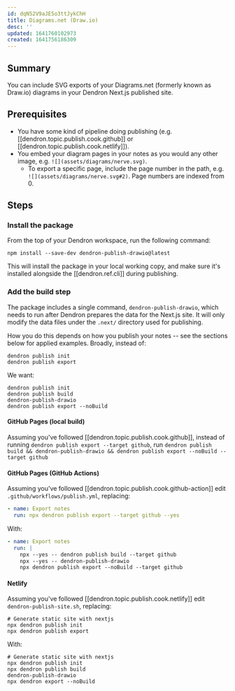 ```yaml
---
id: dqN52V9aJE5o3ttJykChH
title: Diagrams.net (Draw.io)
desc: ''
updated: 1641760102973
created: 1641756186309
---
```


## Summary

You can include SVG exports of your Diagrams.net (formerly known as Draw.io) diagrams in your Dendron Next.js published site.

## Prerequisites

- You have some kind of pipeline doing publishing (e.g. [[dendron.topic.publish.cook.github]] or [[dendron.topic.publish.cook.netlify]]).
- You embed your diagram pages in your notes as you would any other image, e.g. `![](assets/diagrams/nerve.svg)`.
  - To export a specific page, include the page number in the path, e.g. `![](assets/diagrams/nerve.svg#2)`. Page numbers are indexed from 0.

## Steps

### Install the package

From the top of your Dendron workspace, run the following command:

```console
npm install --save-dev dendron-publish-drawio@latest
```

This will install the package in your local working copy, and make sure it's installed alongside the [[dendron.ref.cli]] during publishing.

### Add the build step

The package includes a single command, `dendron-publish-drawio`, which needs to run after Dendron prepares the data for the Next.js site. It will only modify the data files under the `.next/` directory used for publishing.

How you do this depends on how you publish your notes -- see the sections below for applied examples. Broadly, instead of:

```console
dendron publish init
dendron publish export
```

We want:

```console
dendron publish init
dendron publish build
dendron-publish-drawio
dendron publish export --noBuild
```

#### GitHub Pages (local build)

Assuming you've followed [[dendron.topic.publish.cook.github]], instead of running `dendron publish export --target github`, run `dendron publish build && dendron-publish-drawio && dendron publish export --noBuild --target github`

#### GitHub Pages (GitHub Actions)

Assuming you've followed [[dendron.topic.publish.cook.github-action]] edit `.github/workflows/publish.yml`, replacing:

```yaml
- name: Export notes
  run: npx dendron publish export --target github --yes
```

With:

```yaml
- name: Export notes
  run: |
    npx --yes -- dendron publish build --target github
    npx --yes -- dendron-publish-drawio
    npx dendron publish export --noBuild --target github
```

#### Netlify

Assuming you've followed [[dendron.topic.publish.cook.netlify]] edit `dendron-publish-site.sh`, replacing:

```shell
# Generate static site with nextjs
npx dendron publish init
npx dendron publish export
```

With:

```shell
# Generate static site with nextjs
npx dendron publish init
npx dendron publish build
dendron-publish-drawio
npx dendron export --noBuild
```
